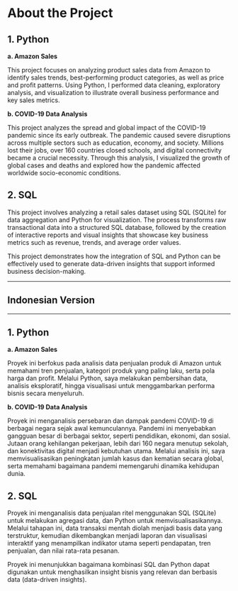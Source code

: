 # **About the Project**

## **1. Python**

**a. Amazon Sales**

This project focuses on analyzing product sales data from Amazon to identify sales trends, best-performing product categories, as well as price and profit patterns.
Using Python, I performed data cleaning, exploratory analysis, and visualization to illustrate overall business performance and key sales metrics.

**b. COVID-19 Data Analysis**

This project analyzes the spread and global impact of the COVID-19 pandemic since its early outbreak.
The pandemic caused severe disruptions across multiple sectors such as education, economy, and society. Millions lost their jobs, over 160 countries closed schools, and digital connectivity became a crucial necessity.
Through this analysis, I visualized the growth of global cases and deaths and explored how the pandemic affected worldwide socio-economic conditions.

## **2. SQL**

This project involves analyzing a retail sales dataset using SQL (SQLite) for data aggregation and Python for visualization.
The process transforms raw transactional data into a structured SQL database, followed by the creation of interactive reports and visual insights that showcase key business metrics such as revenue, trends, and average order values.

This project demonstrates how the integration of SQL and Python can be effectively used to generate data-driven insights that support informed business decision-making.

---
## **Indonesian Version** 
---

## **1. Python**

**a. Amazon Sales**

Proyek ini berfokus pada analisis data penjualan produk di Amazon untuk memahami tren penjualan, kategori produk yang paling laku, serta pola harga dan profit.
Melalui Python, saya melakukan pembersihan data, analisis eksploratif, hingga visualisasi untuk menggambarkan performa bisnis secara menyeluruh.

**b. COVID-19 Data Analysis**

Proyek ini menganalisis persebaran dan dampak pandemi COVID-19 di berbagai negara sejak awal kemunculannya.
Pandemi ini menyebabkan gangguan besar di berbagai sektor, seperti pendidikan, ekonomi, dan sosial. Jutaan orang kehilangan pekerjaan, lebih dari 160 negara menutup sekolah, dan konektivitas digital menjadi kebutuhan utama.
Melalui analisis ini, saya memvisualisasikan peningkatan jumlah kasus dan kematian secara global, serta memahami bagaimana pandemi memengaruhi dinamika kehidupan dunia.

## **2. SQL**

Proyek ini menganalisis data penjualan ritel menggunakan SQL (SQLite) untuk melakukan agregasi data, dan Python untuk memvisualisasikannya.
Melalui tahapan ini, data transaksi mentah diolah menjadi basis data yang terstruktur, kemudian dikembangkan menjadi laporan dan visualisasi interaktif yang menampilkan indikator utama seperti pendapatan, tren penjualan, dan nilai rata-rata pesanan.

Proyek ini menunjukkan bagaimana kombinasi SQL dan Python dapat digunakan untuk menghasilkan insight bisnis yang relevan dan berbasis data (data-driven insights).
